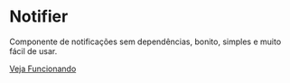 # Notifier
Componente de notificações sem dependências, bonito, simples e muito fácil de usar.

<a href="csilva2810.github.io/notifier/index.html" target="_blank">Veja Funcionando</a>
